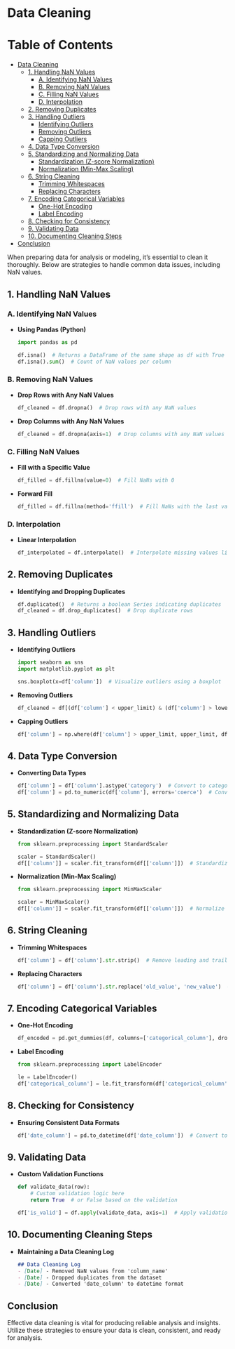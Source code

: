 # Data Cleaning

# Table of Contents

- [Data Cleaning](#data-cleaning)
  - [1. Handling NaN Values](#1-handling-nan-values)
    - [A. Identifying NaN Values](#a-identifying-nan-values)
    - [B. Removing NaN Values](#b-removing-nan-values)
    - [C. Filling NaN Values](#c-filling-nan-values)
    - [D. Interpolation](#d-interpolation)
  - [2. Removing Duplicates](#2-removing-duplicates)
  - [3. Handling Outliers](#3-handling-outliers)
    - [Identifying Outliers](#identifying-outliers)
    - [Removing Outliers](#removing-outliers)
    - [Capping Outliers](#capping-outliers)
  - [4. Data Type Conversion](#4-data-type-conversion)
  - [5. Standardizing and Normalizing Data](#5-standardizing-and-normalizing-data)
    - [Standardization (Z-score Normalization)](#standardization-z-score-normalization)
    - [Normalization (Min-Max Scaling)](#normalization-min-max-scaling)
  - [6. String Cleaning](#6-string-cleaning)
    - [Trimming Whitespaces](#trimming-whitespaces)
    - [Replacing Characters](#replacing-characters)
  - [7. Encoding Categorical Variables](#7-encoding-categorical-variables)
    - [One-Hot Encoding](#one-hot-encoding)
    - [Label Encoding](#label-encoding)
  - [8. Checking for Consistency](#8-checking-for-consistency)
  - [9. Validating Data](#9-validating-data)
  - [10. Documenting Cleaning Steps](#10-documenting-cleaning-steps)
- [Conclusion](#conclusion)


When preparing data for analysis or modeling, it’s essential to clean it thoroughly. Below are strategies to handle common data issues, including NaN values.

## 1. Handling NaN Values

### A. Identifying NaN Values
- **Using Pandas (Python)**
    ```python
    import pandas as pd

    df.isna()  # Returns a DataFrame of the same shape as df with True for NaN values
    df.isna().sum()  # Count of NaN values per column
    ```

### B. Removing NaN Values
- **Drop Rows with Any NaN Values**
    ```python
    df_cleaned = df.dropna()  # Drop rows with any NaN values
    ```

- **Drop Columns with Any NaN Values**
    ```python
    df_cleaned = df.dropna(axis=1)  # Drop columns with any NaN values
    ```

### C. Filling NaN Values
- **Fill with a Specific Value**
    ```python
    df_filled = df.fillna(value=0)  # Fill NaNs with 0
    ```

- **Forward Fill**
    ```python
    df_filled = df.fillna(method='ffill')  # Fill NaNs with the last valid observation
    ```

### D. Interpolation
- **Linear Interpolation**
    ```python
    df_interpolated = df.interpolate()  # Interpolate missing values linearly
    ```

## 2. Removing Duplicates
- **Identifying and Dropping Duplicates**
    ```python
    df.duplicated()  # Returns a boolean Series indicating duplicates
    df_cleaned = df.drop_duplicates()  # Drop duplicate rows
    ```

## 3. Handling Outliers
- **Identifying Outliers**
    ```python
    import seaborn as sns
    import matplotlib.pyplot as plt

    sns.boxplot(x=df['column'])  # Visualize outliers using a boxplot
    ```

- **Removing Outliers**
    ```python
    df_cleaned = df[(df['column'] < upper_limit) & (df['column'] > lower_limit)]  # Use logical conditions to filter
    ```

- **Capping Outliers**
    ```python
    df['column'] = np.where(df['column'] > upper_limit, upper_limit, df['column'])  # Cap values at upper limit
    ```

## 4. Data Type Conversion
- **Converting Data Types**
    ```python
    df['column'] = df['column'].astype('category')  # Convert to categorical type
    df['column'] = pd.to_numeric(df['column'], errors='coerce')  # Convert to numeric, coercing errors to NaN
    ```

## 5. Standardizing and Normalizing Data
- **Standardization (Z-score Normalization)**
    ```python
    from sklearn.preprocessing import StandardScaler

    scaler = StandardScaler()
    df[['column']] = scaler.fit_transform(df[['column']])  # Standardize the column
    ```

- **Normalization (Min-Max Scaling)**
    ```python
    from sklearn.preprocessing import MinMaxScaler

    scaler = MinMaxScaler()
    df[['column']] = scaler.fit_transform(df[['column']])  # Normalize the column
    ```

## 6. String Cleaning
- **Trimming Whitespaces**
    ```python
    df['column'] = df['column'].str.strip()  # Remove leading and trailing whitespaces
    ```

- **Replacing Characters**
    ```python
    df['column'] = df['column'].str.replace('old_value', 'new_value')  # Replace occurrences of old_value with new_value
    ```

## 7. Encoding Categorical Variables
- **One-Hot Encoding**
    ```python
    df_encoded = pd.get_dummies(df, columns=['categorical_column'], drop_first=True)  # One-hot encode a categorical column
    ```

- **Label Encoding**
    ```python
    from sklearn.preprocessing import LabelEncoder

    le = LabelEncoder()
    df['categorical_column'] = le.fit_transform(df['categorical_column'])  # Encode labels as integers
    ```

## 8. Checking for Consistency
- **Ensuring Consistent Data Formats**
    ```python
    df['date_column'] = pd.to_datetime(df['date_column'])  # Convert to datetime format
    ```

## 9. Validating Data
- **Custom Validation Functions**
    ```python
    def validate_data(row):
        # Custom validation logic here
        return True  # or False based on the validation

    df['is_valid'] = df.apply(validate_data, axis=1)  # Apply validation function across rows
    ```

## 10. Documenting Cleaning Steps
- **Maintaining a Data Cleaning Log**
    ```markdown
    ## Data Cleaning Log
    - [Date] - Removed NaN values from 'column_name'
    - [Date] - Dropped duplicates from the dataset
    - [Date] - Converted 'date_column' to datetime format
    ```

## Conclusion

Effective data cleaning is vital for producing reliable analysis and insights. Utilize these strategies to ensure your data is clean, consistent, and ready for analysis.
